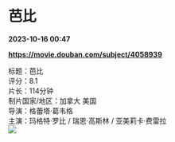 # 芭比

**2023-10-16 00:47**

**https://movie.douban.com/subject/4058939**

标题：芭比  
评分：8.1  
片长：114分钟  
制片国家/地区：加拿大 美国  
导演：格蕾塔·葛韦格  
主演：玛格特·罗比 / 瑞恩·高斯林 / 亚美莉卡·费雷拉  
![](https://img9.doubanio.com/view/photo/s_ratio_poster/public/p2895679456.jpg)